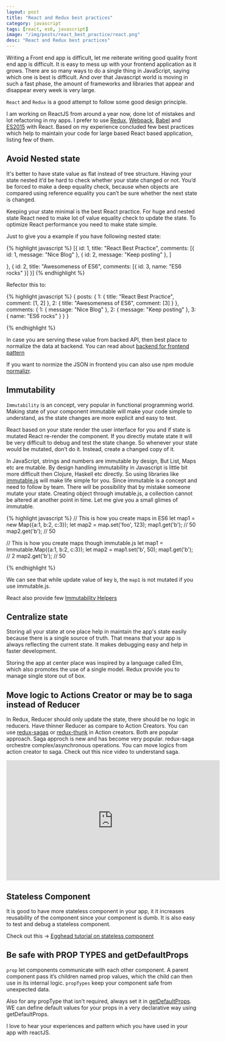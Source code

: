 ```yaml
---
layout: post
title: "React and Redux best practices"
category: javascript
tags: [react, es6, javascript]
image: "/img/posts/react_best_practice/react.png"
desc: "React and Redux best practices"
---
```



Writing a Front end app is difficult, let me reiterate writing good quality front end app is difficult. It is easy to mess up with your frontend application as it grows. There are so many ways to do a single thing in JavaScript, saying which one is best is difficult. And over that Javascript world is moving in such a fast phase, the amount of frameworks and libraries that appear and disappear every week is very large. 

`React` and `Redux` is a good attempt to follow some good design principle. 

I am working on ReactJS from around a year now, done lot of mistakes and lot refactoring in my apps. I prefer to use [Redux](https://github.com/reactjs/redux), [Webpack](https://webpack.github.io/), [Babel](https://babeljs.io/) and [ES2015](https://babeljs.io/docs/learn-es2015/) with React. Based on my experience concluded few best practices which help to maintain your code for large based React based application, listing few of them.

## Avoid Nested state

It's better to have state value as flat instead of tree structure. Having your state nested it’d be hard to check whether your state changed or not. You’d be forced to make a deep equality check, because when objects are compared using reference equality you can’t be sure whether the next state is changed.

Keeping your state minimal is the best React practice. For huge and nested state React need to make lot of value equality check to update the state. To optimize React performance you need to make state simple. 


Just to give you a example if you have following nested state:

{% highlight javascript %}
[{
  id: 1,
  title: "React Best Practice",
  comments: [{
    id: 1,
    message: "Nice Blog"
  },
{
    id: 2,
    message: "Keep posting"
  },
]

}, {
  id: 2,
  title: "Awesomeness of ES6",
  comments: [{
    id: 3,
    name: "ES6 rocks"
  }]
}]
{% endhighlight %}


Refector this to: 

{% highlight javascript %}
{
	posts: {
		1: {
		  title: "React Best Practice",
		  comment: [1, 2]
		}, 
		2: {
		  title: "Awesomeness of ES6",
		  comment: [3]
		}
	},
	comments: {
	    1: { message: "Nice Blog" },
	    2: { message: "Keep posting" },
	    3: { name: "ES6 rocks" }
	}
}

{% endhighlight %}

In case you are serving these value from backed API, then best place to normalize the data at backend. You can read about [backend for frontend pattern](https://www.thoughtworks.com/insights/blog/bff-soundcloud)

If you want to normize the JSON in frontend you can also use npm module [normalizr](https://github.com/gaearon/normalizr). 


## Immutability 

`Immutability` is an concept, very popular in functional programming world. Making state of your component immutable will make your code simple to understand, as the state changes are more explicit and easy to test. 

React based on your state render the user interface for you and if state is mutated React re-render the component. If you directly mutate state it will be very difficult to debug and test the state change. So whenever your state would be mutated, don’t do it. Instead, create a changed copy of it.

In JavaScript, strings and numbers are immutable by design, But List, Maps etc are  mutable. By design handling immutability in Javascript is little bit more difficult then Clojure, Haskell etc directly. So using libraries like [immutable.js](https://github.com/facebook/immutable-js/wiki/Immutable-as-React-state) will make life simple for you.
Since immutable is a concept and need to follow by team. There will be possibility that by mistake someone mutate your state. Creating object through imutable.js, a collection cannot be altered at another point in time. Let me give you a small glimes of immutable.

{% highlight javascript %}
// This is how you create maps in ES6
let map1 = new Map({a:1, b:2, c:3});
let map2 = map.set('foo', 123);
map1.get('b'); // 50
map2.get('b'); // 50

// This is how you create maps though immutable.js
let map1 = Immutable.Map({a:1, b:2, c:3});
let map2 = map1.set('b', 50);
map1.get('b'); // 2
map2.get('b'); // 50

{% endhighlight %}

We can see that while update value of key `b`, the `map1` is not mutated if you use immutable.js. 

React also provide few [Immutability Helpers](https://facebook.github.io/react/docs/update.html)

## Centralize state 

Storing all your state at one place help in maintain the app's state easily because there is a single source of truth. That means that your app is always reflecting the current state. It makes debugging easy and help in faster development. 

Storing the app at center place was inspired by a language called Elm, which also promotes the use of a single model. Redux provide you to manage single store out of box. 


## Move logic to Actions Creator or may be to saga instead of Reducer

In Redux, Reducer should only update the state, there should be no logic in reducers. 
Have thinner Reducer as compare to Action Creators. 
You can use [redux-sagas](https://github.com/yelouafi/redux-saga) or [redux-thunk](https://github.com/gaearon/redux-thunk) in Action creators. Both are popular approach. Saga approch is new and has become very popular. redux-saga orchestre complex/asynchronous operations. You can move logics from action creator to saga. Check out this nice video to understand saga.

<div>
<iframe width="560" height="315" src="https://www.youtube.com/embed/xDuwrtwYHu8" frameborder="0" allowfullscreen></iframe>
</div>


## Stateless Component

It is good to have more stateless component in your app, it it increases reusability of the component since your component is dumb. It is also easy to test and debug a stateless component. 

Check out this -> [Egghead tutorial on stateless component](https://egghead.io/lessons/react-building-stateless-function-components-new-in-react-0-14)


## Be safe with PROP TYPES and getDefaultProps

`prop` let components communicate with each other component. A parent component pass it’s children named prop values, which the child can then use in its internal logic. `propTypes` keep your component safe from unexpected data. 

Also for any propType that isn't required, always set it in [getDefaultProps](https://facebook.github.io/react/docs/reusable-components.html#default-prop-values). WE can define default values for your props in a very declarative way using getDefaultProps. 


I love to hear your experiences and pattern which you have used in your app with reactJS. 
